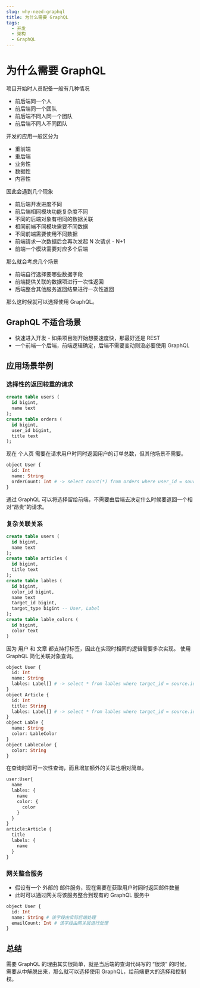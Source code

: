 ```yaml
---
slug: why-need-graphql
title: 为什么需要 GraphQL
tags:
  - 开发
  - 架构
  - GraphQL
---
```


# 为什么需要 GraphQL

项目开始时人员配备一般有几种情况

<!-- more -->

- 前后端同一个人
- 前后端同一个团队
- 前后端不同人同一个团队
- 前后端不同人不同团队

开发的应用一般区分为

- 重前端
- 重后端
- 业务性
- 数据性
- 内容性

因此会遇到几个现象

- 前后端开发进度不同
- 前后端相同模块功能复杂度不同
- 不同的后端对象有相同的数据关联
- 相同前端不同模块需要不同数据
- 不同前端需要使用不同数据
- 前端请求一次数据后会再次发起 N 次请求 - N+1
- 前端一个模块需要对应多个后端

那么就会考虑几个场景

- 前端自行选择要哪些数据字段
- 前端提供关联的数据项进行一次性返回
- 后端整合其他服务返回结果进行一次性返回

那么这时候就可以选择使用 GraphQL。

## GraphQL 不适合场景

- 快速进入开发 - 如果项目刚开始想要速度快，那最好还是 REST
- 一个前端一个后端，前端逻辑确定，后端不需要变动则没必要使用 GraphQL

## 应用场景举例

### 选择性的返回较重的请求

```sql
create table users (
  id bigint,
  name text
);
create table orders (
  id bigint,
  user_id bigint,
  title text
);
```

现在 个人页 需要在请求用户时同时返回用户的订单总数，但其他场景不需要。

```graphql
object User {
  id: Int
  name: String
  orderCount: Int # -> select count(*) from orders where user_id = source.id
}
```

通过 GraphQL 可以将选择留给前端，不需要由后端去决定什么时候要返回一个相对“昂贵”的请求。

### 复杂关联关系

```sql
create table users (
  id bigint,
  name text
);
create table articles (
  id bigint,
  title text
);
create table lables (
  id bigint,
  color_id bigint,
  name text
  target_id bigint,
  target_type bigint -- User, Label
);
create table lable_colors (
  id bigint,
  color text
)
```

因为 用户 和 文章 都支持打标签，因此在实现时相同的逻辑需要多次实现。
使用 GraphQL 简化关联对象查询。

```graphql
object User {
  id: Int
  name: String
  lables: Label[] # -> select * from lables where target_id = source.id and target_type = 'User'
}
object Article {
  id: Int
  title: String
  lables: Label[] # -> select * from lables where target_id = source.id and target_type = 'Article'
}
object Lable {
  name: String
  color: LableColor
}
object LableColor {
  color: String
}
```

在查询时即可一次性查询，而且增加额外的关联也相对简单。

```graphql
user:User{
  name
  lables: {
    name
    color: {
      color
    }
  }
}
article:Article {
  title
  labels: {
    name
  }
}
```

### 网关整合服务

- 假设有一个 外部的 邮件服务，现在需要在获取用户时同时返回邮件数量
- 此时可以通过网关将该服务整合到现有的 GraphQL 服务中

```graphql
object User {
  id: Int
  name: String # 该字段由实际后端处理
  emailCount: Int # 该字段由网关层进行处理
}
```

## 总结

需要 GraphQL 的理由其实很简单，就是当后端的查询代码写的 “很烦” 的时候，需要从中解脱出来，那么就可以选择使用 GraphQL，给前端更大的选择和控制权。
